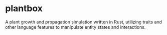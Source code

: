 # plantbox
A plant growth and propagation simulation written in Rust, utilizing traits and other language features to manipulate entity states and interactions.
